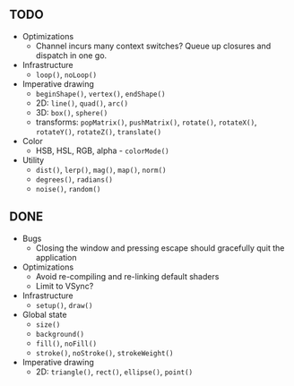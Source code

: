 ## TODO

* Optimizations
    * Channel incurs many context switches? Queue up closures and dispatch in one go.
* Infrastructure
    * `loop()`, `noLoop()`
* Imperative drawing
    * `beginShape()`, `vertex()`, `endShape()`
    * 2D: `line()`, `quad()`, `arc()`
    * 3D: `box()`, `sphere()`
    * transforms: `popMatrix()`, `pushMatrix()`, `rotate()`, `rotateX()`, `rotateY()`, `rotateZ()`, `translate()`
* Color
    * HSB, HSL, RGB, alpha - `colorMode()`
* Utility
    * `dist()`, `lerp()`, `mag()`, `map()`, `norm()`
    * `degrees()`, `radians()`
    * `noise()`, `random()`

## DONE

* Bugs
    * Closing the window and pressing escape should gracefully quit the application
* Optimizations
    * Avoid re-compiling and re-linking default shaders
    * Limit to VSync?
* Infrastructure
    * `setup()`, `draw()`
* Global state
    * `size()`
    * `background()`
    * `fill()`, `noFill()`
    * `stroke()`, `noStroke()`, `strokeWeight()`
* Imperative drawing
    * 2D: `triangle()`, `rect()`, `ellipse()`, `point()`